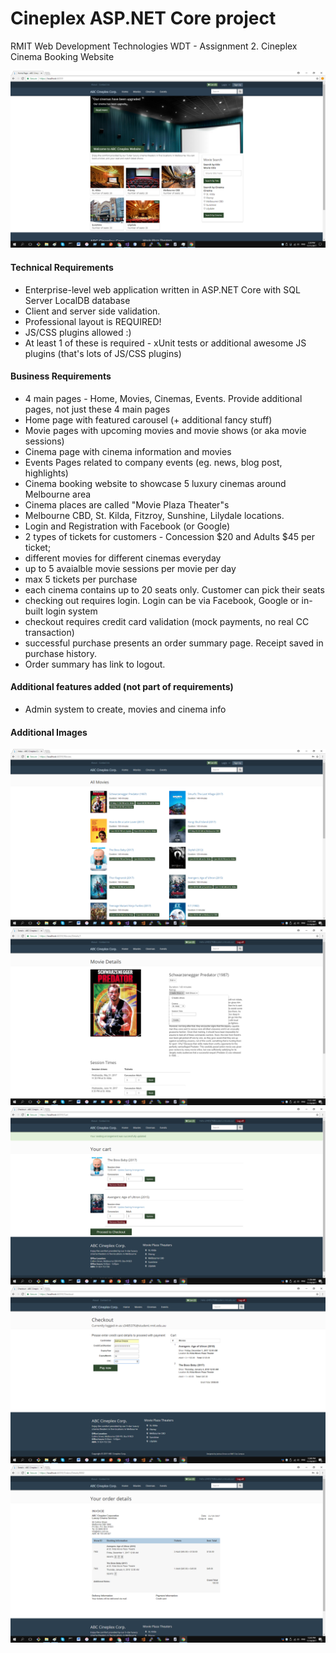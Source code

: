# Cineplex ASP.NET Core project
RMIT Web Development Technologies WDT - Assignment 2. Cineplex Cinema Booking Website

![Home](cineplex.png)

#### Technical Requirements
- Enterprise-level web application written in ASP.NET Core with SQL Server LocalDB database
- Client and server side validation.
- Professional layout is REQUIRED!
- JS/CSS plugins allowed :)
- At least 1 of these is required - xUnit tests or additional awesome JS plugins (that's lots of JS/CSS plugins)

#### Business Requirements
- 4 main pages - Home, Movies, Cinemas, Events. Provide additional pages, not just these 4 main pages
- Home page with featured carousel (+ additional fancy stuff)
- Movie pages with upcoming movies and movie shows (or aka movie sessions)
- Cinema page with cinema information and movies
- Events Pages related to company events (eg. news, blog post, highlights)
- Cinema booking website to showcase 5 luxury cinemas around Melbourne area
- Cinema places are called "Movie Plaza Theater"s
- Melbourne CBD, St. Kilda, Fitzroy, Sunshine, Lilydale locations.
- Login and Registration with Facebook (or Google)
- 2 types of tickets for customers - Concession $20 and Adults $45 per ticket;
- different movies for different cinemas everyday
- up to 5 avaialble movie sessions per movie per day
- max 5 tickets per purchase
- each cinema contains up to 20 seats only. Customer can pick their seats
- checking out requires login. Login can be via Facebook, Google or in-built login system
- checkout requires credit card validation (mock payments, no real CC transaction)
- successful purchase presents an order summary page. Receipt saved in purchase history. 
- Order summary has link to logout.

#### Additional features added (not part of requirements)
- Admin system to create, movies and cinema info

#### Additional Images
![Movies Page](MoviesPage.png)
![Admin movies page](MoviesPage-admin.png)
![cart page](CartPage.png)
![checkout page](CheckoutPage.png)
![order summary page](OrderSummary.png)
